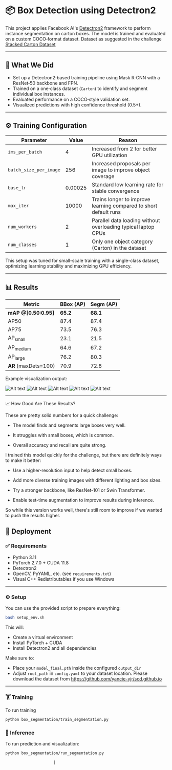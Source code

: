 # 📦 Box Detection using Detectron2

This project applies Facebook AI's [Detectron2](https://github.com/facebookresearch/detectron2) framework to perform instance segmentation on carton boxes. The model is trained and evaluated on a custom COCO‑format dataset. Dataset as suggested in the challenge [Stacked Carton Dataset](https://github.com/yancie-yjr/scd.github.io)

---

## 🧠 What We Did

* Set up a Detectron2‑based training pipeline using Mask R‑CNN with a ResNet‑50 backbone and FPN.
* Trained on a one‑class dataset (`Carton`) to identify and segment individual box instances.
* Evaluated performance on a COCO‑style validation set.
* Visualized predictions with high confidence threshold (0.5+).

---

## ⚙️ Training Configuration

| Parameter              | Value     | Reason                                                                 |
|------------------------|-----------|------------------------------------------------------------------------|
| `ims_per_batch`        | 4         | Increased from 2 for better GPU utilization                           |
| `batch_size_per_image` | 256       | Increased proposals per image to improve object coverage              |
| `base_lr`              | 0.00025   | Standard low learning rate for stable convergence                     |
| `max_iter`             | 10000     | Trains longer to improve learning compared to short default runs      |
| `num_workers`          | 2         | Parallel data loading without overloading typical laptop CPUs         |
| `num_classes`          | 1         | Only one object category (Carton) in the dataset                      |

This setup was tuned for small-scale training with a single-class dataset, optimizing learning stability and maximizing GPU efficiency.

---

## 📊 Results

| Metric                | BBox (AP) | Segm (AP) |
| --------------------- | --------- | --------- |
| **mAP @\[0.50:0.95]** | **65.2**  | **68.1**  |
| AP50                  | 87.4      | 87.4      |
| AP75                  | 73.5      | 76.3      |
| AP<sub>small</sub>    | 23.1      | 21.5      |
| AP<sub>medium</sub>   | 64.6      | 67.2      |
| AP<sub>large</sub>    | 76.2      | 80.3      |
| **AR** (maxDets=100)  | 70.9      | 72.8      |


Example visualization output:

![Alt text](results/pred_net_323.jpg)
![Alt text](results/pred_net_7836.jpg)
![Alt text](results/pred_net_11813.jpg)
![Alt text](results/pred_net_14943.jpg)
![Alt text](results/pred_net_15457.jpg)

---

📈 How Good Are These Results?

These are pretty solid numbers for a quick challenge:

- The model finds and segments large boxes very well.

- It struggles with small boxes, which is common.

- Overall accuracy and recall are quite strong.

I trained this model quickly for the challenge, but there are definitely ways to make it better:

- Use a higher-resolution input to help detect small boxes.

- Add more diverse training images with different lighting and box sizes.

- Try a stronger backbone, like ResNet-101 or Swin Transformer.

- Enable test-time augmentation to improve results during inference.

So while this version works well, there's still room to improve if we wanted to push the results higher.


## 🚁 Deployment

### ✅ Requirements

* Python 3.11
* PyTorch 2.7.0 + CUDA 11.8
* Detectron2
* OpenCV, PyYAML, etc. (see `requirements.txt`)
* Visual C++ Redistributables if you use Windows

---

### ⚙️ Setup

You can use the provided script to prepare everything:

```bash
bash setup_env.sh
```

This will:

* Create a virtual environment
* Install PyTorch + CUDA
* Install Detectron2 and all dependencies

Make sure to:

* Place your `model_final.pth` inside the configured `output_dir`
* Adjust `root_path` in `config.yaml` to your dataset location. Please download the dataset from https://github.com/yancie-yjr/scd.github.io

---

### 🏋️ Training

To run training

```bash
python box_segmentation/train_segmentation.py
```

### 🚀 Inference

To run prediction and visualization:

```bash
python box_segmentation/run_segmentation.py
```

                         |


